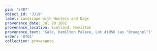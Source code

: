 ```yaml
---
pid: '5487'
object_id: '3319'
label: Landscape with Hunters and Dogs
provenance_date: Jul 20 1882
provenance_location: Scotland, Hamilton
provenance_text: 'Sale, Hamilton Palace, Lot #1058 (as "Brueghel")'
order: '0762'
collection: provenance
---
```

